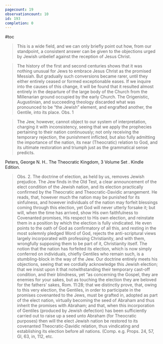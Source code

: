 ```yaml
---
pagecount: 19
observationcount: 10
id: 193
completion: 0
---
```

#toc

>This is a wide field, and we can only briefly point out how, from our standpoint, a consistent answer can be given to the objections urged by Jewish unbelief against the reception of Jesus Christ.

>The history of the first and second centuries shows that it was nothing unusual for Jews to embrace Jesus Christ as the promised Messiah. But gradually such conversions became rarer, until they either entirely ceased or formed exceptionable eases. If we inquire into the causes of this change, it will be found that it resulted almost entirely in the departure of the large body of the Church from the Millenarian ground occupied by the early Church. The Origenistic, Augustinian, and succeeding theology discarded what was pronounced to be “the Jewish” element, and engrafted another, the Gentile, into its place.
>Obs. 1

>The Jew, however, cannot object to our system of interpretation, charging it with inconsistency, seeing that we apply the prophecies pertaining to their nation continuously; not only receiving the temporary rejection, the punishment inflicted, but also fully admitting the importance of the nation, its near (Theocratic) relation to God, and its ultimate restoration and triumph just as the grammatical sense predicts.

Peters, George N. H.. The Theocratic Kingdom, 3 Volume Set . Kindle Edition. 

>Obs. 2. The doctrine of election, as held by us, removes Jewish prejudice. The Jew finds in the Old Test, a clear announcement of the elect condition of the Jewish nation, and its election practically confirmed by the Theocratic and Theocratic-Davidic arrangement. He reads, that, however much the nation may be punished for its sinfulness, and however individuals of the nation may forfeit blessings coming through this election, yet God will never utterly forsake it; but will, when the time has arrived, show His own faithfulness to Covenanted promises, His respect to His own election, and reinstate them in a position by which the election is fully vindicated. He even points to the oath of God as confirmatory of all this, and resting in the most solemnly pledged Word of God, rejects the anti-scriptural views largely incorporated with professing Christianity, and with them, wrongfully supposing them to be part of it, Christianity itself. The notion that the nation has forfeited its election, which is now simply conferred on individuals, chiefly Gentiles who remain such, is a stumbling-block in the way of the Jew. Our doctrine entirely meets his objections, seeing that we cordially acknowledge this Jewish election; that we insist upon it that notwithstanding their temporary cast-off condition, and their blindness, yet “as concerning the Gospel, they are enemies for your sakes, but as touching the election they are beloved for the fathers’ sakes, Rom. 11:28; that we distinctly prove, that, owing to this very election, the Gentiles, in order to participate in the promises covenanted to the Jews, must be grafted in, adopted as part of the elect nation, virtually becoming the seed of Abraham and thus inherit the promises with Abraham; and that, when this incorporation of Gentiles (produced by Jewish defection) has been sufficiently carried out to raise up a seed unto Abraham (for Theocratic purposes) then will the elect Jewish nation be restored to its covenanted Theocratic-Davidic relation, thus vindicating and establishing its election before all nations. (Comp. e.g. Props. 24, 57, Gl, 63, in, 112, etc.
